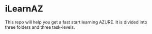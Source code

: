 # iLearnAZ
This repo will help you get a fast start learning AZURE. It is divided into three folders and three task-levels.
